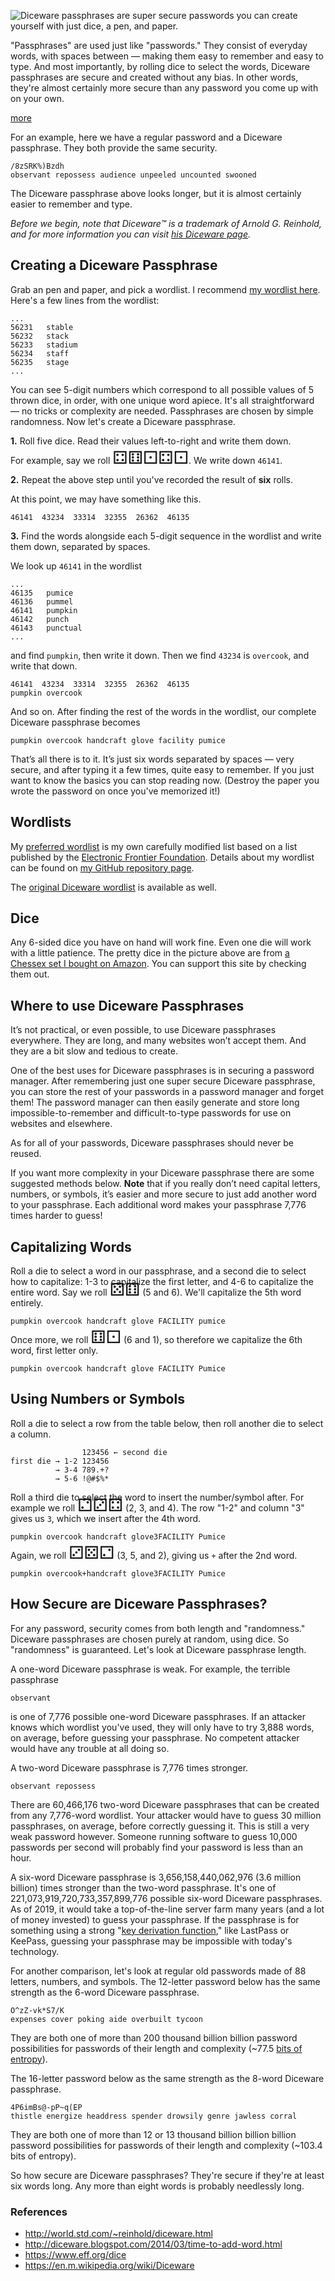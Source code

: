 
[//]: # (gen-title: Diceware Passphrases)

[//]: # (gen-title-url: Diceware-Passphrases)

[//]: # (gen-keywords: how to, create, roll, diceware, dice, password, passphrase, password manager, chessex, d6)

[//]: # (gen-description: How to create a Diceware passphrase)

[//]: # (gen-meta-end)

<img style="float: left" class="width-resp-50-100" src="../img/20190111.jpg"/> Diceware passphrases are super secure passwords you can create yourself with just dice, a pen, and paper.

"Passphrases" are used just like "passwords."  They consist of everyday words, with spaces between &mdash; making them easy to remember and easy to type.  And most importantly, by rolling dice to select the words, Diceware passphrases are secure and created without any bias.  In other words, they're almost certainly more secure than any password you come up with on your own.

[more](more://)

For an example, here we have a regular password and a Diceware passphrase.  They both provide the same security.

	/8zSRK%)Bzdh
	observant repossess audience unpeeled uncounted swooned

The Diceware passphrase above looks longer, but it is almost certainly easier to remember and type.

*Before we begin, note that Diceware&trade; is a trademark of Arnold G. Reinhold, and for more information you can visit [his Diceware page](http://world.std.com/~reinhold/diceware.html).*

## Creating a Diceware Passphrase

Grab an pen and paper, and pick a wordlist.  I recommend <a target="_blank" href="https://github.com/philthompson/eff_diceware/blob/master/eff_large_wordlist.txt">my wordlist here</a>.  Here's a few lines from the wordlist:

	...
	56231	stable
	56232	stack
	56233	stadium
	56234	staff
	56235	stage
	...

You can see 5-digit numbers which correspond to all possible values of 5 thrown dice, in order, with one unique word apiece.  It's all straightforward &mdash; no tricks or complexity are needed.  Passphrases are chosen by simple randomness.  Now let's create a Diceware passphrase.

**1.** Roll five dice.  Read their values left-to-right and write them down.

For example, say we roll <span style="font-size: 2.0em; line-height: 0;">⚃⚅⚀⚃⚀</span>.  We write down `46141`.

**2.** Repeat the above step until you've recorded the result of **six** rolls.

At this point, we may have something like this.

	46141  43234  33314  32355  26362  46135

**3.** Find the words alongside each 5-digit sequence in the wordlist and write them down, separated by spaces.

We look up `46141` in the wordlist

	...
	46135	pumice
	46136	pummel
	46141	pumpkin
	46142	punch
	46143	punctual
	...

and find `pumpkin`, then write it down.  Then we find `43234` is `overcook`, and write that down.

	46141  43234  33314  32355  26362  46135
	pumpkin overcook

And so on.  After finding the rest of the words in the wordlist, our complete Diceware passphrase becomes

	pumpkin overcook handcraft glove facility pumice

That’s all there is to it.  It’s just six words separated by spaces — very secure, and after typing it a few times, quite easy to remember.  If you just want to know the basics you can stop reading now.  (Destroy the paper you wrote the password on once you've memorized it!)

## Wordlists

My <a target="_blank" href="https://github.com/philthompson/eff_diceware/blob/master/eff_large_wordlist.txt">preferred wordlist</a> is my own carefully modified list based on a list published by the <a target="_blank" href="https://www.eff.org/files/2016/07/18/eff_large_wordlist.txt">Electronic Frontier Foundation</a>.  Details about my wordlist can be found on <a target="_blank" href="https://github.com/philthompson/eff_diceware">my GitHub repository page</a>.

The <a target="_blank" href="http://world.std.com/~reinhold/diceware.wordlist.asc">original Diceware wordlist</a> is available as well.

## Dice

Any 6-sided dice you have on hand will work fine.  Even one die will work with a little patience.  The pretty dice in the picture above are from <a target="_blank" href="https://amzn.to/2AEzl4O">a Chessex set I bought on Amazon</a>.  You can support this site by checking them out.

## Where to use Diceware Passphrases

It’s not practical, or even possible, to use Diceware passphrases everywhere.  They are long, and many websites won’t accept them.  And they are a bit slow and tedious to create.

One of the best uses for Diceware passphrases is in securing a password manager.  After remembering just one super secure Diceware passphrase, you can store the rest of your passwords in a password manager and forget them!  The password manager can then easily generate and store long impossible-to-remember and difficult-to-type passwords for use on websites and elsewhere.

As for all of your passwords, Diceware passphrases should never be reused.

If you want more complexity in your Diceware passphrase there are some suggested methods below.  **Note** that if you really don’t need capital letters, numbers, or symbols, it’s easier and more secure to just add another word to your passphrase.  Each additional word makes your passphrase 7,776 times harder to guess!

## Capitalizing Words

Roll a die to select a word in our passphrase, and a second die to select how to capitalize: 1-3 to capitalize the first letter, and 4-6 to capitalize the entire word.  Say we roll <span style="font-size: 2.0em; line-height: 0;">⚄⚅</span> (5 and 6).  We'll capitalize the 5th word entirely.

	pumpkin overcook handcraft glove FACILITY pumice

Once more, we roll <span style="font-size: 2.0em; line-height: 0;">⚅⚀</span> (6 and 1), so therefore we capitalize the 6th word, first letter only.

	pumpkin overcook handcraft glove FACILITY Pumice

## Using Numbers or Symbols

Roll a die to select a row from the table below, then roll another die to select a column.

	                123456 ← second die
	first die → 1-2 123456
	          → 3-4 789.+?
	          → 5-6 !@#$%*

Roll a third die to select the word to insert the number/symbol after.  For example we roll <span style="font-size: 2.0em; line-height: 0;">⚁⚂⚃</span> (2, 3, and 4).  The row "1-2" and column "3" gives us `3`, which we insert after the 4th word.

	pumpkin overcook handcraft glove3FACILITY Pumice

Again, we roll <span style="font-size: 2.0em; line-height: 0;">⚂⚄⚁</span> (3, 5, and 2), giving us `+` after the 2nd word.

	pumpkin overcook+handcraft glove3FACILITY Pumice

## How Secure are Diceware Passphrases?

For any password, security comes from both length and "randomness."  Diceware passphrases are chosen purely at random, using dice.  So "randomness" is guaranteed.  Let's look at Diceware passphrase length.

A one-word Diceware passphrase is weak.  For example, the terrible passphrase

	observant

is one of 7,776 possible one-word Diceware passphrases.  If an attacker knows which wordlist you've used, they will only have to try 3,888 words, on average, before guessing your passphrase.  No competent attacker would have any trouble at all doing so.

A two-word Diceware passphrase is 7,776 times stronger.

	observant repossess

There are 60,466,176 two-word Diceware passphrases that can be created from any 7,776-word wordlist.  Your attacker would have to guess 30 million passphrases, on average, before correctly guessing it.  This is still a very weak password however.  Someone running software to guess 10,000 passwords per second will probably find your password is less than an hour.

A six-word Diceware passphrase is 3,656,158,440,062,976 (3.6 million billion) times stronger than the two-word passphrase.  It's one of 221,073,919,720,733,357,899,776 possible six-word Diceware passphrases.  As of 2019, it would take a top-of-the-line server farm many years (and a lot of money invested) to guess your passphrase.  If the passphrase is for something using a strong "<a target="_blank" href="https://en.wikipedia.org/wiki/Key_derivation_function">key derivation function</a>," like LastPass or KeePass, guessing your passphrase may be impossible with today's technology.

For another comparison, let's look at regular old passwords made of 88 letters, numbers, and symbols.  The 12-letter password below has the same strength as the 6-word Diceware passphrase.

	O^zZ-vk*S7/K
	expenses cover poking aide overbuilt tycoon

They are both one of more than 200 thousand billion billion password possibilities for passwords of their length and complexity (~77.5 <a target="_blank" href="https://en.wikipedia.org/wiki/Password_strength#Entropy_as_a_measure_of_password_strength">bits of entropy</a>).

The 16-letter password below as the same strength as the 8-word Diceware passphrase.

	4P6imBs@-pP~q(EP
	thistle energize headdress spender drowsily genre jawless corral

They are both one of more than 12 or 13 thousand billion billion billion password possibilities for passwords of their length and complexity (~103.4 bits of entropy).

So how secure are Diceware passphrases?  They're secure if they're at least six words long.  Any more than eight words is probably needlessly long.

### References

* <a target="_blank" href="http://world.std.com/~reinhold/diceware.html">http://world.std.com/~reinhold/diceware.html</a>
* <a target="_blank" href="http://diceware.blogspot.com/2014/03/time-to-add-word.html">http://diceware.blogspot.com/2014/03/time-to-add-word.html</a>
* <a target="_blank" href="https://www.eff.org/dice">https://www.eff.org/dice</a>
* <a target="_blank" href="https://en.wikipedia.org/wiki/Diceware">https://en.m.wikipedia.org/wiki/Diceware</a>
